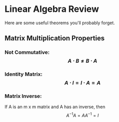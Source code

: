 # Linear Algebra Review

Here are some useful theorems you'll probably forget.

## Matrix Multiplication Properties

### Not Commutative: $$A\cdot B \neq B\cdot A $$ 

### Identity Matrix: $$A\cdot I=I\cdot A=A$$

### Matrix Inverse: 

If A is an m x m matrix and A has an inverse, then $$A^{-1}A=AA^{-1}=I$$

